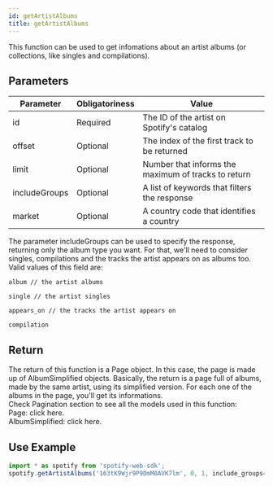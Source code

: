 ```yaml
---
id: getArtistAlbums
title: getArtistAlbums
---
```


This function can be used to get infomations about an artist albums (or collections, like singles and compilations).

## Parameters

Parameter    | Obligatoriness | Value
-------------|----------------|-------
id           | Required       | The ID of the artist on Spotify's catalog
offset       | Optional       | The index of the first track to be returned
limit        | Optional       | Number that informs the maximum of tracks to return
includeGroups| Optional       | A list of keywords that filters the response
market       | Optional       | A country code that identifies a country

The parameter includeGroups can be used to specify the response, returning only the album type you want. For that, we'll need to consider singles, compilations and the tracks the artist appears on as albums too.  
Valid values of this field are:
``` 
album // the artist albums
``` 
``` 
single // the artist singles
``` 
```
appears_on // the tracks the artist appears on
```
``` 
compilation
```

## Return

The return of this function is a Page object. In this case, the page is made up of AlbumSimplified objects. Basically, the return is a page full of albums, made by the same artist, using its simplified version. For each one of the albums in the page, you'll get its informations.  
Check Pagination section to see all the models used in this function:  
Page: click here.  
AlbumSimplified: click here. 

## Use Example

```javascript
import * as spotify from 'spotify-web-sdk';
spotify.getArtistAlbums('163tK9Wjr9P9DmM0AVK7lm', 0, 1, include_groups=album,single); // From the chosen artist, this example shows informations of an artist albums, starting on album number 0 (offset), returning 1 album (limit). Include group fields points that albums and singles should be considered.
```

